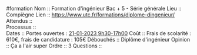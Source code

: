 #formation
Nom ::  Formation d'ingénieur Bac + 5 - Série générale
Lieu ::  Compiègne
Lien ::  https://www.utc.fr/formations/diplome-dingenieur/
Attendus ::  
Processus ::  
Dates ::  Portes ouvertes : [21-01-2023 9h30-17h00](https://www.utc.fr/agenda/journee-portes-ouvertes-2023/ "JPO 21 janvier (Nouvelle fenêtre)")
Coût ::  Frais de scolarité : 610€, frais de candidature : 105€
Débouchés ::  Diplôme d'ingénieur
Opinion ::  Ça a l'air super
Ordre ::  3
Questions ::  